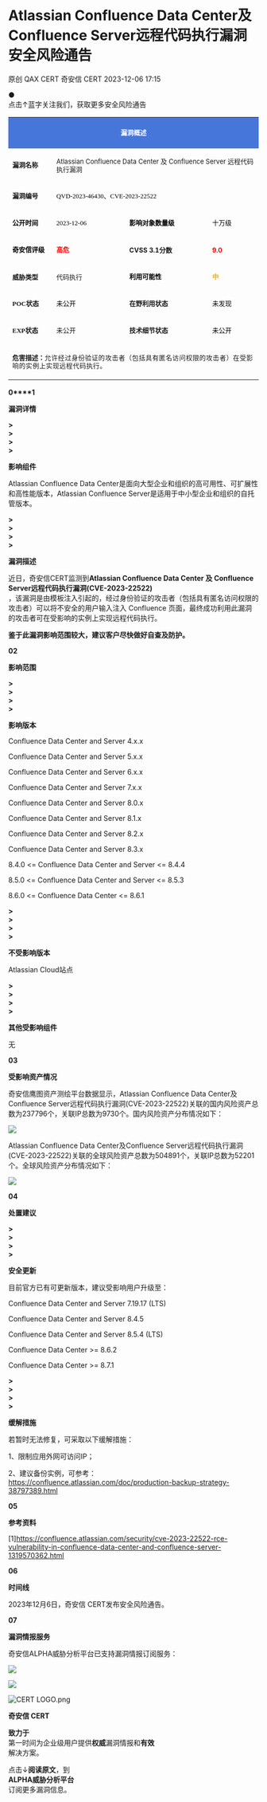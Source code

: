#  Atlassian Confluence Data Center及Confluence Server远程代码执行漏洞安全风险通告   
原创 QAX CERT  奇安信 CERT   2023-12-06 17:15  
  
●   
点击↑蓝字关注我们，获取更多安全风险通告  
  
  
<table><tbody><tr><td valign="middle" align="center" rowspan="1" colspan="4" style="background-color: #4676d9;border-color: #4676d9;"><p style="line-height: 1.5em;"><span style="color: #ffffff;letter-spacing: 0px;"><strong><span style="color: #ffffff;font-size: 13px;letter-spacing: 0px;">漏洞概述</span></strong><br/></span></p></td></tr><tr><td valign="middle" align="left" style="border-color: #4676d9;" width="89"><p style="line-height: 1em;"><span style="font-size: 13px;letter-spacing: 0px;"><strong><span style="font-size: 13px;letter-spacing: 0px;font-family: 微软雅黑, &#34;Microsoft YaHei&#34;;">漏洞名称</span></strong></span></p></td><td valign="middle" align="left" rowspan="1" colspan="3" style="border-color: #4676d9;"><p style="line-height: 1em;"><span style="font-size: 13px;caret-color: red;letter-spacing: 0px;">Atlassian Confluence Data Center 及 Confluence Server 远程代码执行漏洞</span></p></td></tr><tr><td valign="middle" align="left" rowspan="1" colspan="1" style="border-color: #4676d9;" width="89"><p style="line-height:1em;"><span style="font-family:微软雅黑, Microsoft YaHei;"><span style="font-size: 13px;"><strong>漏洞编号</strong></span></span></p></td><td valign="middle" align="left" rowspan="1" colspan="3" style="border-color: #4676d9;"><p style="line-height:1em;"><span style="color: #000000;font-size: 13px;text-align: -webkit-left;caret-color: #ff0000;text-decoration-thickness: initial;display: inline !important;font-family: 微软雅黑, &#34;Microsoft YaHei&#34;;">QVD-2023-46430、CVE-2023-22522</span></p></td></tr><tr><td valign="middle" align="left" colspan="1" rowspan="1" style="border-color: #4676d9;" width="89"><p style="line-height:1em;"><strong><span style="font-size:13px;"><strong style="max-inline-size: 100%;margin: 0px;padding: 0px;box-sizing: border-box !important;overflow-wrap: break-word !important;outline: none 0px !important;cursor: text;color: #000000;font-size: 13px;text-align: -webkit-left;caret-color: #ff0000;text-decoration-thickness: initial;font-family: 微软雅黑, &#34;Microsoft YaHei&#34;, sans-serif;"><span style="max-inline-size: 100%;margin: 0px;padding: 0px;box-sizing: border-box !important;overflow-wrap: break-word !important;outline: none 0px !important;cursor: text;font-size: 13px;font-family: 微软雅黑, &#34;Microsoft YaHei&#34;;">公开时间</span></strong></span></strong></p></td><td valign="middle" align="left" colspan="1" rowspan="1" style="border-color: #4676d9;" width="167"><p style="line-height:1em;"><span style="color: #000000;font-size: 13px;text-align: -webkit-left;caret-color: #ff0000;text-decoration-thickness: initial;display: inline !important;font-family: 微软雅黑, &#34;Microsoft YaHei&#34;;">2023-12-06</span></p></td><td valign="middle" align="left" colspan="1" rowspan="1" style="border-color: #4676d9;" width="192"><p style="line-height:1em;"><strong><span style="font-size:13px;"><strong style="max-inline-size: 100%;margin: 0px;padding: 0px;box-sizing: border-box !important;overflow-wrap: break-word !important;outline: none 0px !important;cursor: text;color: #000000;font-size: 13px;text-align: -webkit-left;caret-color: #ff0000;text-decoration-thickness: initial;font-family: 微软雅黑, &#34;Microsoft YaHei&#34;, sans-serif;"><span style="max-inline-size: 100%;margin: 0px;padding: 0px;box-sizing: border-box !important;overflow-wrap: break-word !important;outline: none 0px !important;cursor: text;font-size: 13px;font-family: 微软雅黑, &#34;Microsoft YaHei&#34;;">影响对象数量级</span></strong></span></strong></p></td><td valign="middle" align="left" colspan="1" rowspan="1" style="border-color: #4676d9;" width="109"><p style="line-height:1em;"><span style="color: #000000;font-size: 13px;text-align: -webkit-left;caret-color: #ff0000;text-decoration-thickness: initial;display: inline !important;font-family: 微软雅黑, &#34;Microsoft YaHei&#34;;">十万级</span></p></td></tr><tr><td valign="middle" align="left" style="border-color: #4676d9;" width="89"><p style="line-height: 1em;"><span style="font-size: 13px;letter-spacing: 0px;"><strong style="max-inline-size: 100%;margin: 0px;padding: 0px;box-sizing: border-box !important;overflow-wrap: break-word !important;outline: none 0px !important;cursor: text;color: #000000;font-size: 17px;text-align: -webkit-left;caret-color: #ff0000;text-decoration-thickness: initial;font-family: 微软雅黑, &#34;Microsoft YaHei&#34;, sans-serif;"><span style="max-inline-size: 100%;margin: 0px;padding: 0px;cursor: text;font-size: 13px;letter-spacing: 0px;box-sizing: border-box !important;overflow-wrap: break-word !important;outline: none 0px !important;">奇安信评级</span></strong></span></p></td><td valign="middle" align="left" style="border-color: #4676d9;" width="167"><p style="line-height: 1em;"><span style="letter-spacing:0px;"><strong style="max-inline-size: 100%;margin: 0px;padding: 0px;box-sizing: border-box !important;overflow-wrap: break-word !important;outline: none 0px !important;cursor: text;color: #ff0000;font-size: 17px;text-align: -webkit-left;caret-color: #ff0000;text-decoration-thickness: initial;font-family: 微软雅黑, &#34;Microsoft YaHei&#34;, sans-serif;"><span style="max-inline-size: 100%;margin: 0px;padding: 0px;cursor: text;font-size: 13px;letter-spacing: 0px;box-sizing: border-box !important;overflow-wrap: break-word !important;outline: none 0px !important;">高危</span></strong></span></p></td><td valign="middle" align="left" style="border-color: #4676d9;" width="192"><p style="line-height: 1em;"><strong><span style="font-size: 13px;letter-spacing: 0px;">CVSS 3.1分数</span></strong></p></td><td valign="middle" align="left" style="border-color: #4676d9;" width="109"><p style="line-height: 1em;"><span style="color: #ff0000;font-size: 13px;letter-spacing: 0px;"><strong>9.0</strong></span></p></td></tr><tr><td valign="middle" align="left" colspan="1" rowspan="1" style="border-color: #4676d9;" width="89"><p style="line-height:1em;"><span style="font-size:13px;"><strong>威胁类型</strong></span></p></td><td valign="middle" align="left" colspan="1" rowspan="1" style="border-color: #4676d9;" width="167"><p style="line-height:1em;"><span style="font-size:13px;">代码执行</span></p></td><td valign="middle" align="left" colspan="1" rowspan="1" style="border-color: #4676d9;" width="192"><p style="line-height:1em;"><strong style="max-inline-size: 100%;margin: 0px;padding: 0px;box-sizing: border-box !important;overflow-wrap: break-word !important;outline: none 0px !important;cursor: text;color: #000000;font-size: 17px;text-align: -webkit-left;caret-color: #ff0000;text-decoration-thickness: initial;font-family: 微软雅黑, &#34;Microsoft YaHei&#34;, sans-serif;"><span style="max-inline-size: 100%;margin: 0px;padding: 0px;box-sizing: border-box !important;overflow-wrap: break-word !important;outline: none 0px !important;cursor: text;font-size: 13px;">利用可能性</span></strong></p></td><td valign="middle" align="left" colspan="1" rowspan="1" style="border-color: #4676d9;" width="109"><p style="line-height:1em;"><span style="color: rgb(255, 169, 0);"><strong style="max-inline-size: 100%;margin: 0px;padding: 0px;box-sizing: border-box !important;overflow-wrap: break-word !important;outline: none 0px !important;cursor: text;font-size: 17px;text-align: -webkit-left;caret-color: #ff0000;text-decoration-thickness: initial;color: #ff0000;font-family: 微软雅黑, &#34;Microsoft YaHei&#34;, sans-serif;"><span style="color: rgb(255, 169, 0);max-inline-size: 100%;margin: 0px;padding: 0px;cursor: text;font-size: 13px;box-sizing: border-box !important;overflow-wrap: break-word !important;outline: none 0px !important;">中</span></strong></span></p></td></tr><tr><td valign="middle" colspan="1" rowspan="1" align="left" style="border-color: #4676d9;" width="89"><p style="line-height: 1em;"><span style="font-size: 13px;"><strong><span style="font-size: 13px;font-family: 微软雅黑, &#34;Microsoft YaHei&#34;;">POC状态</span></strong></span></p></td><td valign="middle" colspan="1" rowspan="1" align="left" style="border-color: #4676d9;" width="167"><p style="line-height: 1em;"><span style="font-size: 13px;color: #000000;font-family: 微软雅黑, &#34;Microsoft YaHei&#34;;">未公开</span></p></td><td valign="middle" colspan="1" rowspan="1" align="left" style="border-color: #4676d9;" width="192"><p style="line-height: 1em;"><span style="font-size: 13px;"><strong><span style="font-size: 13px;font-family: 微软雅黑, &#34;Microsoft YaHei&#34;;">在野利用状态</span></strong></span></p></td><td valign="middle" colspan="1" rowspan="1" align="left" style="border-color: #4676d9;" width="109"><p style="line-height: 1em;"><span style="color: #000000;"><span style="font-size: 13px;font-family: 微软雅黑, &#34;Microsoft YaHei&#34;;">未发现</span></span></p></td></tr><tr><td valign="middle" colspan="1" rowspan="1" align="left" style="border-color: #4676d9;" width="89"><p style="line-height: 1em;"><span style="font-size: 13px;"><strong><span style="font-size: 13px;font-family: 微软雅黑, &#34;Microsoft YaHei&#34;;">EXP状态</span></strong></span></p></td><td valign="middle" colspan="1" rowspan="1" align="left" style="border-color: #4676d9;" width="167"><p style="line-height: 1em;"><span style="font-size: 13px;font-family: 微软雅黑, &#34;Microsoft YaHei&#34;;">未公开</span></p></td><td valign="middle" colspan="1" rowspan="1" align="left" style="border-color: #4676d9;" width="192"><p style="line-height: 1em;"><span style="font-size: 13px;"><strong><span style="font-size: 13px;font-family: 微软雅黑, &#34;Microsoft YaHei&#34;;">技术细节状态</span></strong></span></p></td><td valign="middle" colspan="1" rowspan="1" align="left" style="border-color: #4676d9;" width="109"><p style="line-height: 1em;"><span style="font-size: 13px;color: #000000;"><span style="font-size: 13px;font-family: 微软雅黑, &#34;Microsoft YaHei&#34;;">未公开</span></span></p></td></tr><tr><td valign="middle" colspan="4" rowspan="1" align="left" style="border-color: #4676d9;"><p style="line-height:1em;"><strong><span style="font-size:13px;">危害描述：</span></strong><span style="color: rgba(0, 0, 0, 0.9);font-size: 13px;letter-spacing: 0.544px;text-align: -webkit-left;text-decoration-thickness: initial;display: inline !important;font-family: system-ui, -apple-system, BlinkMacSystemFont, &#34;Helvetica Neue&#34;, &#34;PingFang SC&#34;, &#34;Hiragino Sans GB&#34;, &#34;Microsoft YaHei UI&#34;, &#34;Microsoft YaHei&#34;, Arial, sans-serif;">允许经过身份验证的攻击者（包括具有匿名访问权限的攻击者）在受影响的实例上实现远程代码执行。</span></p></td></tr></tbody></table>  
  
  
**0****1**  
  
**漏洞详情**  
  
**>**  
**>**  
**>**  
**>**  
  
**影响组件**  
  
Atlassian Confluence Data Center是面向大型企业和组织的高可用性、可扩展性和高性能版本，Atlassian Confluence Server是适用于中小型企业和组织的自托管版本。  
  
  
**>**  
**>**  
**>**  
**>**  
  
**漏洞描述**  
  
近日，奇安信CERT监测到**Atlassian Confluence Data Center 及 Confluence Server远程代码执行漏洞(CVE-2023-22522)**  
，该漏洞是由模板注入引起的，经过身份验证的攻击者（包括具有匿名访问权限的攻击者）可以将不安全的用户输入注入 Confluence 页面，最终成功利用此漏洞的攻击者可在受影响的实例上实现远程代码执行。  
  
  
**鉴于此漏洞影响范围较大，建议客户尽快做好自查及防护。**  
  
  
  
**02**  
  
**影响范围**  
  
**>**  
**>**  
**>**  
**>**  
  
**影响版本**  
  
Confluence Data Center and Server 4.x.x  
  
Confluence Data Center and Server 5.x.x  
  
Confluence Data Center and Server 6.x.x  
  
Confluence Data Center and Server 7.x.x  
  
Confluence Data Center and Server 8.0.x  
  
Confluence Data Center and Server 8.1.x  
  
Confluence Data Center and Server 8.2.x  
  
Confluence Data Center and Server 8.3.x  
  
8.4.0 <= Confluence Data Center and Server <= 8.4.4  
  
8.5.0 <= Confluence Data Center and Server <= 8.5.3  
  
8.6.0 <= Confluence Data Center <= 8.6.1  
  
  
**>**  
**>**  
**>**  
**>**  
  
**不受影响版本**  
  
Atlassian Cloud站点  
  
  
**>**  
**>**  
**>**  
**>**  
  
**其他受影响组件**  
  
无  
  
  
  
**03**  
  
**受影响资产情况**  
  
奇安信鹰图资产测绘平台数据显示，Atlassian Confluence Data Center及Confluence Server远程代码执行漏洞(CVE-2023-22522)关联的国内风险资产总数为237796个，关联IP总数为9730个。国内风险资产分布情况如下：  
  
![](https://mmbiz.qpic.cn/mmbiz_png/EkibxOB3fs49GNMwdfCQZbKicQ3sKFtSe9WorqKPSOTHIrYYicA0xQA7pUj8nzDzE2pln8y0IoIMwtaia93aCfL8CQ/640 "")  
  
  
Atlassian Confluence Data Center及Confluence Server远程代码执行漏洞(CVE-2023-22522)关联的全球风险资产总数为504891个，关联IP总数为52201个。全球风险资产分布情况如下：  
  
![](https://mmbiz.qpic.cn/mmbiz_png/EkibxOB3fs49GNMwdfCQZbKicQ3sKFtSe9tG8MQMAsGPsvNPibrIxx1NABqB7greribrBAZOKL4Dn8qMoCzibY1DRlg/640 "")  
  
  
  
  
**04**  
  
**处置建议**  
  
**>**  
**>**  
**>**  
**>**  
  
**安全更新**  
  
目前官方已有可更新版本，建议受影响用户升级至：  
  
Confluence Data Center and Server 7.19.17 (LTS)   
  
Confluence Data Center and Server 8.4.5  
  
Confluence Data Center and Server 8.5.4 (LTS)  
  
Confluence Data Center >= 8.6.2   
  
Confluence Data Center >= 8.7.1  
  
  
**>**  
**>**  
**>**  
**>**  
  
**缓解措施**  
  
若暂时无法修复，可采取以下缓解措施：  
  
1、限制应用外网可访问IP；  
  
2、建议备份实例，可参考：https://confluence.atlassian.com/doc/production-backup-strategy-38797389.html  
  
  
  
**05**  
  
**参考资料**  
  
[1]https://confluence.atlassian.com/security/cve-2023-22522-rce-vulnerability-in-confluence-data-center-and-confluence-server-1319570362.html  
  
  
  
**06**  
  
**时间线**  
  
2023年12月6日，奇安信 CERT发布安全风险通告。  
  
  
  
**07**  
  
**漏洞情报服务**  
  
奇安信ALPHA威胁分析平台已支持漏洞情报订阅服务：  
  
![](https://mmbiz.qpic.cn/mmbiz_png/EkibxOB3fs4ibeoC2F6g0jNoibcwyhKK0FGDVva9QSXmhVXRHY4rKhKrI12UTvAAicLIbmNQDCozek3CajwfQyLvQQ/640?wx_fmt=png&from=appmsg "")  
  
  
![](https://mmbiz.qpic.cn/mmbiz_png/3tG2LbK7WG3tezJEzJsicLSWCGsIggLbcfk4LB5WK7pdSwMksxPOAoHuibjQpBlEId4nyIIw52n2J8N8MowYZcjA/640 "")  
  
  
![](https://mmbiz.qpic.cn/mmbiz_png/EkibxOB3fs49GNMwdfCQZbKicQ3sKFtSe9fj51Z1es86pCicH4rNAXRxyTziaygFfN6Th0uEnJ3cKaicfvNicyHKzH0Q/640 "CERT LOGO.png")  
  
**奇安信 CERT**  
  
**致力于**  
第一时间为企业级用户提供**权威**漏洞情报和**有效**  
解决方案。  
  
  
点击↓**阅读原文**，到  
**ALPHA威胁分析平台**  
订阅更多漏洞信息。  
  
